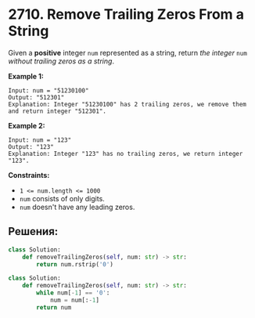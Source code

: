 # 2710. Remove Trailing Zeros From a String

Given a **positive** integer `num` represented as a string, return _the integer_ `num` _without trailing zeros as a string_.

**Example 1:**

```
Input: num = "51230100"
Output: "512301"
Explanation: Integer "51230100" has 2 trailing zeros, we remove them and return integer "512301".

```

**Example 2:**

```
Input: num = "123"
Output: "123"
Explanation: Integer "123" has no trailing zeros, we return integer "123".

```

**Constraints:**

-   `1 <= num.length <= 1000`
-   `num` consists of only digits.
-   `num` doesn't have any leading zeros.



## Решения:

```python
class Solution:
    def removeTrailingZeros(self, num: str) -> str:
        return num.rstrip('0')
```

```python
class Solution:
    def removeTrailingZeros(self, num: str) -> str:
        while num[-1] == '0': 
            num = num[:-1]
        return num
```